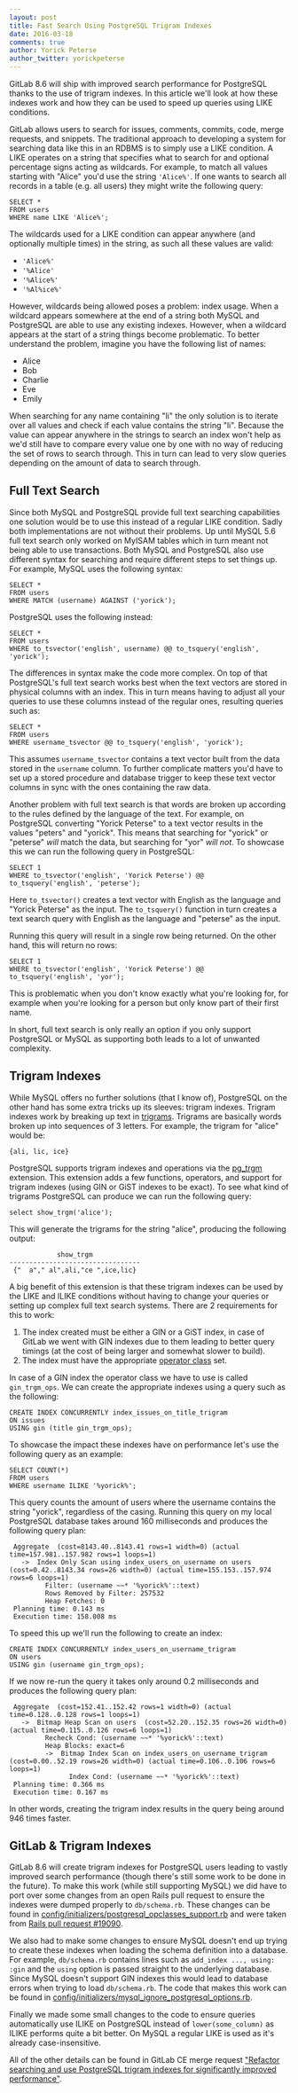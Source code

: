 ```yaml
---
layout: post
title: Fast Search Using PostgreSQL Trigram Indexes
date: 2016-03-18
comments: true
author: Yorick Peterse
author_twitter: yorickpeterse
---
```


GitLab 8.6 will ship with improved search performance for PostgreSQL thanks to
the use of trigram indexes. In this article we'll look at how these indexes work
and how they can be used to speed up queries using LIKE conditions.

<!--more-->

GitLab allows users to search for issues, comments, commits, code, merge
requests, and snippets. The traditional approach to developing a system for
searching data like this in an RDBMS is to simply use a LIKE condition. A LIKE
operates on a string that specifies what to search for and optional percentage
signs acting as wildcards. For example, to match all values starting with
"Alice" you'd use the string `'Alice%'`. If one wants to search all records in a
table (e.g. all users) they might write the following query:

    SELECT *
    FROM users
    WHERE name LIKE 'Alice%';

The wildcards used for a LIKE condition can appear anywhere (and optionally
multiple times) in the string, as such all these values are valid:

* `'Alice%'`
* `'%Alice'`
* `'%Alice%'`
* `'%Al%ice%'`

However, wildcards being allowed poses a problem: index usage. When a wildcard
appears somewhere at the end of a string both MySQL and PostgreSQL are able to
use any existing indexes. However, when a wildcard appears at the start of a
string things become problematic. To better understand the problem, imagine you
have the following list of names:

* Alice
* Bob
* Charlie
* Eve
* Emily

When searching for any name containing "li" the only solution is to iterate over
all values and check if each value contains the string "li". Because the value
can appear anywhere in the strings to search an index won't help as we'd still
have to compare every value one by one with no way of reducing the set of rows
to search through. This in turn can lead to very slow queries depending on the
amount of data to search through.

## Full Text Search

Since both MySQL and PostgreSQL provide full text searching capabilities one
solution would be to use this instead of a regular LIKE condition. Sadly both
implementations are not without their problems. Up until MySQL 5.6 full text
search only worked on MyISAM tables which in turn meant not being able to use
transactions. Both MySQL and PostgreSQL also use different syntax for searching
and require different steps to set things up. For example, MySQL uses the
following syntax:

    SELECT *
    FROM users
    WHERE MATCH (username) AGAINST ('yorick');

PostgreSQL uses the following instead:

    SELECT *
    FROM users
    WHERE to_tsvector('english', username) @@ to_tsquery('english', 'yorick');

The differences in syntax make the code more complex. On top of that
PostgreSQL's full text search works best when the text vectors are stored in
physical columns with an index. This in turn means having to adjust all your
queries to use these columns instead of the regular ones, resulting queries such
as:

    SELECT *
    FROM users
    WHERE username_tsvector @@ to_tsquery('english', 'yorick');

This assumes `username_tsvector` contains a text vector built from the data
stored in the `username` column. To further complicate matters you'd have to set
up a stored procedure and database trigger to keep these text vector columns in
sync with the ones containing the raw data.

Another problem with full text search is that words are broken up according to
the rules defined by the language of the text. For example, on PostgreSQL
converting "Yorick Peterse" to a text vector results in the values "peters" and
"yorick". This means that searching for "yorick" or "peterse" _will_ match the
data, but searching for "yor" _will not_. To showcase this we can run the
following query in PostgreSQL:

    SELECT 1
    WHERE to_tsvector('english', 'Yorick Peterse') @@ to_tsquery('english', 'peterse');

Here `to_tsvector()` creates a text vector with English as the language and
"Yorick Peterse" as the input. The `to_tsquery()` function in turn creates a
text search query with English as the language and "peterse" as the input.

Running this query will result in a single row being returned. On the other
hand, this will return no rows:

    SELECT 1
    WHERE to_tsvector('english', 'Yorick Peterse') @@ to_tsquery('english', 'yor');

This is problematic when you don't know exactly what you're looking for, for
example when you're looking for a person but only know part of their first name.

In short, full text search is only really an option if you only support
PostgreSQL or MySQL as supporting both leads to a lot of unwanted complexity.

## Trigram Indexes

While MySQL offers no further solutions (that I know of), PostgreSQL on the
other hand has some extra tricks up its sleeves: trigram indexes. Trigram
indexes work by breaking up text in [trigrams][trigrams]. Trigrams are basically
words broken up into sequences of 3 letters. For example, the trigram for
"alice" would be:

    {ali, lic, ice}

PostgreSQL supports trigram indexes and operations via the [pg_trgm][pg_trgm]
extension. This extension adds a few functions, operators, and support for
trigram indexes (using GIN or GiST indexes to be exact). To see what kind of
trigrams PostgreSQL can produce we can run the following query:

    select show_trgm('alice');

This will generate the trigrams for the string "alice", producing the following
output:

                show_trgm
    ---------------------------------
     {"  a"," al",ali,"ce ",ice,lic}

A big benefit of this extension is that these trigram indexes can be used by the
LIKE and ILIKE conditions without having to change your queries or setting up
complex full text search systems. There are 2 requirements for this to work:

1. The index created must be either a GIN or a GiST index, in case of GitLab we
   went with GIN indexes due to them leading to better query timings (at the
   cost of being larger and somewhat slower to build).
2. The index must have the appropriate [operator class][opclass] set.

In case of a GIN index the operator class we have to use is called
`gin_trgm_ops`. We can create the appropriate indexes using a query such as the
following:

    CREATE INDEX CONCURRENTLY index_issues_on_title_trigram
    ON issues
    USING gin (title gin_trgm_ops);

To showcase the impact these indexes have on performance let's use the following
query as an example:

    SELECT COUNT(*)
    FROM users
    WHERE username ILIKE '%yorick%';

This query counts the amount of users where the username contains the string
"yorick", regardless of the casing. Running this query on my local PostgreSQL
database takes around 160 milliseconds and produces the following query plan:

     Aggregate  (cost=8143.40..8143.41 rows=1 width=0) (actual time=157.981..157.982 rows=1 loops=1)
       ->  Index Only Scan using index_users_on_username on users  (cost=0.42..8143.34 rows=26 width=0) (actual time=155.153..157.974 rows=6 loops=1)
             Filter: (username ~~* '%yorick%'::text)
             Rows Removed by Filter: 257532
             Heap Fetches: 0
     Planning time: 0.143 ms
     Execution time: 158.008 ms

To speed this up we'll run the following to create an index:

    CREATE INDEX CONCURRENTLY index_users_on_username_trigram
    ON users
    USING gin (username gin_trgm_ops);

If we now re-run the query it takes only around 0.2 milliseconds and produces
the following query plan:

     Aggregate  (cost=152.41..152.42 rows=1 width=0) (actual time=0.128..0.128 rows=1 loops=1)
       ->  Bitmap Heap Scan on users  (cost=52.20..152.35 rows=26 width=0) (actual time=0.115..0.126 rows=6 loops=1)
             Recheck Cond: (username ~~* '%yorick%'::text)
             Heap Blocks: exact=6
             ->  Bitmap Index Scan on index_users_on_username_trigram  (cost=0.00..52.19 rows=26 width=0) (actual time=0.106..0.106 rows=6 loops=1)
                   Index Cond: (username ~~* '%yorick%'::text)
     Planning time: 0.366 ms
     Execution time: 0.167 ms

In other words, creating the trigram index results in the query being around
946 times faster.

## GitLab & Trigram Indexes

GitLab 8.6 will create trigram indexes for PostgreSQL users leading to vastly
improved search performance (though there's still some work to be done in the
future). To make this work (while still supporting MySQL) we did have to port
over some changes from an open Rails pull request to ensure the indexes were
dumped properly to `db/schema.rb`. These changes can be found in
[config/initializers/postgresql_opclasses_support.rb][opclass-support] and were
taken from [Rails pull request #19090][rails-pr-19090].

We also had to make some changes to ensure MySQL doesn't end up trying to create
these indexes when loading the schema definition into a database. For example,
`db/schema.rb` contains lines such as `add_index ..., using: :gin` and the
`using` option is passed straight to the underlying database. Since MySQL
doesn't support GIN indexes this would lead to database errors when trying to
load `db/schema.rb`. The code that makes this work can be found in
[config/initializers/mysql_ignore_postgresql_options.rb][mysql-ignore-pg].

Finally we made some small changes to the code to ensure queries automatically
use ILIKE on PostgreSQL instead of `lower(some_column)` as ILIKE performs quite
a bit better. On MySQL a regular LIKE is used as it's already case-insensitive.

All of the other details can be found in GitLab CE merge request ["Refactor
searching and use PostgreSQL trigram indexes for significantly improved
performance"][mr2987].

[trigrams]: https://en.wikipedia.org/wiki/Trigram
[pg_trgm]: http://www.postgresql.org/docs/current/static/pgtrgm.html
[opclass]: http://www.postgresql.org/docs/current/static/indexes-opclass.html
[mr2987]: https://gitlab.com/gitlab-org/gitlab-ce/merge_requests/2987
[opclass-support]: https://gitlab.com/gitlab-org/gitlab-ce/blob/0602091f0cdebbc3183732dee78c38f89b4b7d01/config/initializers/postgresql_opclasses_support.rb
[mysql-ignore-pg]: https://gitlab.com/gitlab-org/gitlab-ce/blob/0602091f0cdebbc3183732dee78c38f89b4b7d01/config/initializers/mysql_ignore_postgresql_options.rb
[rails-pr-19090]: https://github.com/rails/rails/pull/19090
